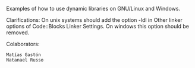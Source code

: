 Examples of how to use dynamic libraries on GNU/Linux and Windows.

Clarifications:
On unix systems should add the option -ldl in Other linker options of Code::Blocks Linker Settings.
On windows this option should be removed.
 
Colaborators:

	Matías Gastón
	Natanael Russo